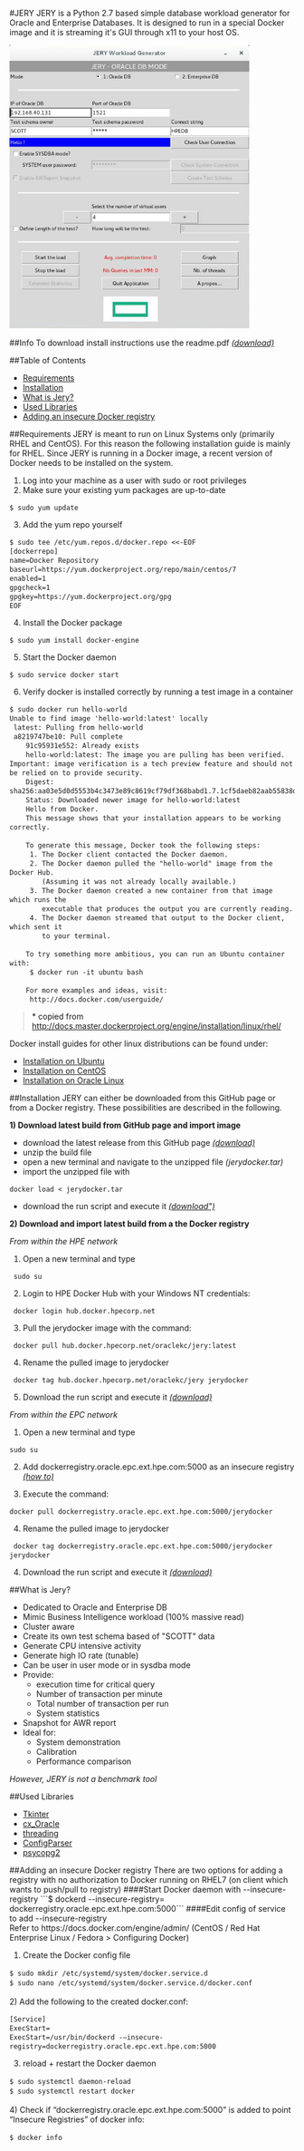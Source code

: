 #JERY
JERY is a Python 2.7 based simple database workload generator for Oracle and Enterprise Databases. It is designed to run in a special Docker image and it is streaming it's GUI through x11 to your host OS. 

<img src="./img/screenshot.jpg" height="500">

##Info
To download install instructions use the readme.pdf [_(download)_](https://github.hpe.com/marcel-jakob/jery/raw/master/readme.pdf)

##Table of Contents
- [Requirements](#Requirements)
- [Installation](#Installation) 
- [What is Jery?](#WhatisJery)
- [Used Libraries](#UsedLibraries)
- [Adding an insecure Docker registry](#AddinganinsecureDockerregistry)

<a name="Requirements"/>
##Requirements
JERY is meant to run on Linux Systems only (primarily RHEL and CentOS). For this reason the following installation guide is mainly for RHEL. Since JERY is running in a Docker image, a recent version of Docker needs to be installed on the system.

1) Log into your machine as a user with sudo or root privileges   
2) Make sure your existing yum packages are up-to-date  
```shell
$ sudo yum update
```
3) Add the yum repo yourself  
```shell
$ sudo tee /etc/yum.repos.d/docker.repo <<-EOF
[dockerrepo]
name=Docker Repository
baseurl=https://yum.dockerproject.org/repo/main/centos/7
enabled=1
gpgcheck=1
gpgkey=https://yum.dockerproject.org/gpg
EOF
```
4) Install the Docker package
 ```shell
$ sudo yum install docker-engine
```
5) Start the Docker daemon
```shell
$ sudo service docker start
```
6) Verify docker is installed correctly by running a test image in a container
```shell
$ sudo docker run hello-world
Unable to find image 'hello-world:latest' locally
 latest: Pulling from hello-world
 a8219747be10: Pull complete
    91c95931e552: Already exists
    hello-world:latest: The image you are pulling has been verified. Important: image verification is a tech preview feature and should not be relied on to provide security.
    Digest: sha256:aa03e5d0d5553b4c3473e89c8619cf79df368babd1.7.1cf5daeb82aab55838d
    Status: Downloaded newer image for hello-world:latest
    Hello from Docker.
    This message shows that your installation appears to be working correctly.

    To generate this message, Docker took the following steps:
     1. The Docker client contacted the Docker daemon.
     2. The Docker daemon pulled the "hello-world" image from the Docker Hub.
        (Assuming it was not already locally available.)
     3. The Docker daemon created a new container from that image which runs the
        executable that produces the output you are currently reading.
     4. The Docker daemon streamed that output to the Docker client, which sent it
        to your terminal.

    To try something more ambitious, you can run an Ubuntu container with:
     $ docker run -it ubuntu bash

    For more examples and ideas, visit:
     http://docs.docker.com/userguide/
```
> \* copied from http://docs.master.dockerproject.org/engine/installation/linux/rhel/

Docker install guides for other linux distributions can be found under:
- [Installation on Ubuntu](http://docs.master.dockerproject.org/engine/installation/linux/ubuntulinux/)
- [Installation on CentOS](http://docs.master.dockerproject.org/engine/installation/linux/centos/)
- [Installation on Oracle Linux](http://docs.master.dockerproject.org/engine/installation/linux/oracle/)

<a name="Installation"/>
##Installation
JERY can either be downloaded from this GitHub page or from a Docker registry. These possibilities are described in the following.

__1) Download latest build from GitHub page and import image__
- download the latest release from this GitHub page [_(download)_](https://github.hpe.com/marcel-jakob/jery/releases)
- unzip the build file
- open a new terminal and navigate to the unzipped file _(jerydocker.tar)_
- import the unzipped file with 

```shell
docker load < jerydocker.tar
```
- download the run script and execute it [_(download")_](https://github.hpe.com/marcel-jakob/jery/blob/master/run.sh)

__2) Download and import latest build from a the Docker registry__


_From within the HPE network_

1) Open a new terminal and type 

```shell
 sudo su
```
2) Login to HPE Docker Hub with your Windows NT credentials:

```shell
 docker login hub.docker.hpecorp.net
 ```
3) Pull the jerydocker image with the command:

```shell
 docker pull hub.docker.hpecorp.net/oraclekc/jery:latest
```

4) Rename the pulled image to jerydocker

```shell
 docker tag hub.docker.hpecorp.net/oraclekc/jery jerydocker
```
5) Download the run script and execute it [_(download)_](https://github.hpe.com/marcel-jakob/jery/blob/master/run.sh)

_From within the EPC network_

1) Open a new terminal and type 

```shell
sudo su
```
2) Add dockerregistry.oracle.epc.ext.hpe.com:5000 as an insecure registry [_(how to)_](https://github.hpe.com/marcel-jakob/jery/blob/master/docker/README.md#adding-an-insecure-docker-registry)

3) Execute the command:

```shell
docker pull dockerregistry.oracle.epc.ext.hpe.com:5000/jerydocker
```
4) Rename the pulled image to jerydocker

```shell
 docker tag dockerregistry.oracle.epc.ext.hpe.com:5000/jerydocker jerydocker
```
4) Download the run script and execute it [_(download)_](https://raw.github.hpe.com/marcel-jakob/jery/blob/master/run.sh)

<a name="WhatisJery"/>
##What is Jery?

- Dedicated to Oracle and Enterprise DB
- Mimic Business Intelligence workload (100% massive read)
- Cluster aware
- Create its own test schema based of "SCOTT" data
- Generate CPU intensive activity
- Generate high IO rate (tunable)
- Can be user in user mode or in sysdba mode
- Provide:
    - execution time for critical query
    - Number of transaction per minute
    - Total number of transaction per run
    - System statistics
- Snapshot for AWR report
- Ideal for:
    - System demonstration
    - Calibration
    - Performance comparison

_However, JERY is not a benchmark tool_

<a name="UsedLibraries"/>
##Used Libraries

- [Tkinter](http://tkinter.unpythonic.net/wiki/)
- [cx_Oracle](https://cx-oracle.readthedocs.io/en/latest/)
- [threading](https://docs.python.org/2/library/threading.html)
- [ConfigParser](https://docs.python.org/2/library/configparser.html)
- [psycopg2](http://initd.org/psycopg/)


<a name="AddinganinsecureDockerregistry"/>
##Adding an insecure Docker registry
There are two options for adding a registry with no authorization to Docker running on RHEL7 (on client which wants to push/pull to registry)
####Start Docker daemon with --insecure-registry
```$ dockerd --insecure-registry= dockerregistry.oracle.epc.ext.hpe.com:5000```
####Edit config of service to add --insecure-registry <br>
Refer to https://docs.docker.com/engine/admin/ (CentOS / Red Hat Enterprise Linux / Fedora > Configuring Docker) <br>

1) Create the Docker config file

```$ sudo mkdir /etc/systemd/system/docker.service.d``` <br>
```$ sudo nano /etc/systemd/system/docker.service.d/docker.conf``` <br><br>
2) Add the following to the created docker.conf: <br>

```
[Service]
ExecStart=
ExecStart=/usr/bin/dockerd -–insecure-registry=dockerregistry.oracle.epc.ext.hpe.com:5000
```
3) reload + restart the Docker daemon

```$ sudo systemctl daemon-reload```<br>
```$ sudo systemctl restart docker```<br><br>
4) Check if “dockerregistry.oracle.epc.ext.hpe.com:5000” is added to point “Insecure Registries” of docker info:<br>

```$ docker info```
